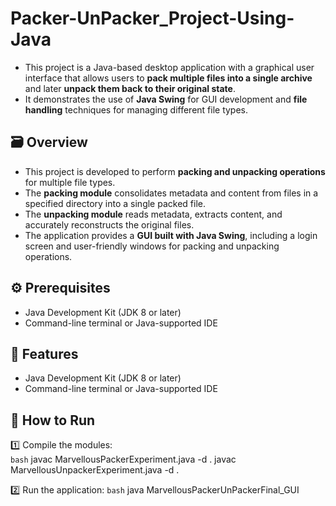 # Packer-UnPacker_Project-Using-Java

- This project is a Java-based desktop application with a graphical user interface that allows users to **pack multiple files into a single archive** and later **unpack them back to their original state**.  
- It demonstrates the use of **Java Swing** for GUI development and **file handling** techniques for managing different file types.

## 🗃️ Overview

- This project is developed to perform **packing and unpacking operations** for multiple file types.  
- The **packing module** consolidates metadata and content from files in a specified directory into a single packed file.  
- The **unpacking module** reads metadata, extracts content, and accurately reconstructs the original files.  
- The application provides a **GUI built with Java Swing**, including a login screen and user-friendly windows for packing and unpacking operations.

## ⚙️ Prerequisites

- Java Development Kit (JDK 8 or later)  
- Command-line terminal or Java-supported IDE

## 💫 Features

- Java Development Kit (JDK 8 or later)  
- Command-line terminal or Java-supported IDE

## 🚀 How to Run  

1️⃣ Compile the modules:  
    ```bash```
    javac MarvellousPackerExperiment.java -d .
    javac MarvellousUnpackerExperiment.java -d .

2️⃣ Run the application:
    ```bash```
    java MarvellousPackerUnPackerFinal_GUI




